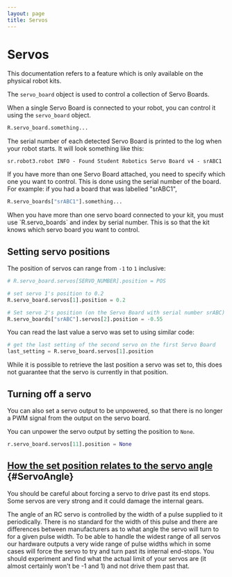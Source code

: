 ```yaml
---
layout: page
title: Servos
---
```


Servos
======

<div class="info">
This documentation refers to a feature which is only available on the physical robot kits.
</div>

The `servo_board` object is used to control a collection of Servo Boards.

When a single Servo Board is connected to your robot, you can control it
using the `servo_board` object.

~~~~~ python
R.servo_board.something...
~~~~~

The serial number of each detected Servo Board is printed to the log when your robot starts.
It will look something like this:

~~~~~ not-code
sr.robot3.robot INFO - Found Student Robotics Servo Board v4 - srABC1
~~~~~

If you have more than one Servo Board attached, you need to specify which one you want to control. This is done using the serial number of the board. For example: if you had a board that was labelled "srABC1",

~~~~~ python
R.servo_boards["srABC1"].something...
~~~~~

<div class="warning">
    When you have more than one servo board connected to your kit,
    you must use `R.servo_boards` and index by serial number. This is so
    that the kit knows which servo board you want to control.
</div>

Setting servo positions
-----------------------

The position of servos can range from `-1` to `1` inclusive:

~~~~~ python
# R.servo_board.servos[SERVO_NUMBER].position = POS

# set servo 1's position to 0.2
R.servo_board.servos[1].position = 0.2

# Set servo 2's position (on the Servo Board with serial number srABC) to -0.55
R.servo_boards["srABC"].servos[2].position = -0.55
~~~~~

You can read the last value a servo was set to using similar code:

~~~~~ python
# get the last setting of the second servo on the first Servo Board
last_setting = R.servo_board.servos[1].position
~~~~~

<div class="info" markdown="1">
While it is possible to retrieve the last position a servo was set to,
this does not guarantee that the servo is currently in that position.
</div>

Turning off a servo
-------------------

You can also set a servo output to be unpowered, so that there is no longer a PWM signal from the output on the servo board.

You can unpower the servo output by setting the position to `None`.

~~~~~ python
r.servo_board.servos[11].position = None
~~~~~

[How the set position relates to the servo angle](#ServoAngle) {#ServoAngle}
-----------------------------------------------

<div class="warning">
You should be careful about forcing a servo to drive past its end stops.
Some servos are very strong and it could damage the internal gears.
</div>

The angle of an RC servo is controlled by the width of a pulse supplied to it periodically.
There is no standard for the width of this pulse and there are differences between manufacturers as to what angle the servo will turn to for a given pulse width.
To be able to handle the widest range of all servos our hardware outputs a very wide range of pulse widths which in some cases will force the servo to try and turn past its internal end-stops.
You should experiment and find what the actual limit of your servos are (it almost certainly won't be -1 and 1) and not drive them past that.
